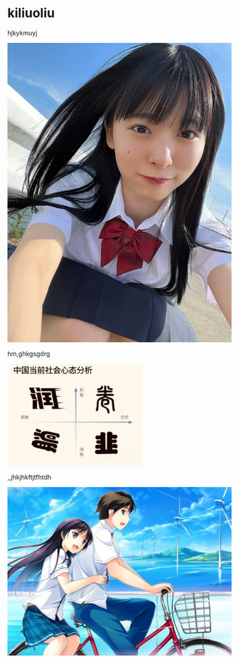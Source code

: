 # kiliuoliu

hjkykmuyj

![Image](1722155015372.png)

hm,ghkgsgdrg

![Image](1722155015373.png)

,,jhkjhkftjtfhtdh

![Image](1722155015379.png)

